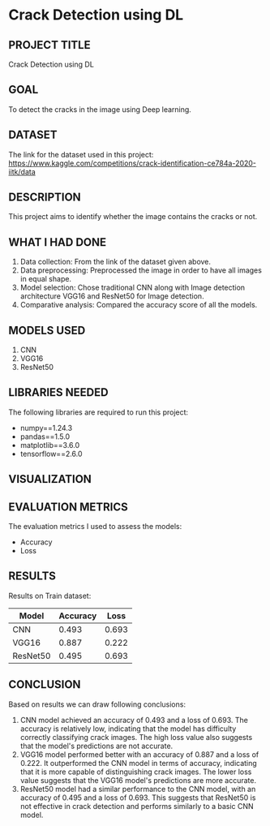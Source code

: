 # Crack Detection using DL

## PROJECT TITLE

Crack Detection using DL

## GOAL

To detect the cracks in the image using Deep learning.

## DATASET

The link for the dataset used in this project: https://www.kaggle.com/competitions/crack-identification-ce784a-2020-iitk/data

## DESCRIPTION

This project aims to identify whether the image contains the cracks or not.

## WHAT I HAD DONE

1. Data collection: From the link of the dataset given above. 
2. Data preprocessing: Preprocessed the image in order to have all images in equal shape.
3. Model selection: Chose traditional CNN along with Image detection architecture VGG16 and ResNet50 for Image detection.
4. Comparative analysis: Compared the accuracy score of all the models.

## MODELS USED

1. CNN
2. VGG16
3. ResNet50


## LIBRARIES NEEDED

The following libraries are required to run this project:

- numpy==1.24.3
- pandas==1.5.0
- matplotlib==3.6.0
- tensorflow==2.6.0

## VISUALIZATION



## EVALUATION METRICS

The evaluation metrics I used to assess the models:

- Accuracy 
- Loss


## RESULTS

Results on Train dataset:

| Model      | Accuracy | Loss    |
|------------|----------|---------|
| CNN    | 0.493     | 0.693   |
| VGG16    | 0.887     | 0.222    |
| ResNet50    | 0.495     | 0.693    |


## CONCLUSION
Based on results we can draw following conclusions:
1. CNN model achieved an accuracy of 0.493 and a loss of 0.693. The accuracy is relatively low, indicating that the model has difficulty correctly classifying crack images. The high loss value also suggests that the model's predictions are not accurate.
2. VGG16 model performed better with an accuracy of 0.887 and a loss of 0.222. It outperformed the CNN model in terms of accuracy, indicating that it is more capable of distinguishing crack images. The lower loss value suggests that the VGG16 model's predictions are more accurate.
3. ResNet50 model had a similar performance to the CNN model, with an accuracy of 0.495 and a loss of 0.693. This suggests that ResNet50 is not effective in crack detection and performs similarly to a basic CNN model.
